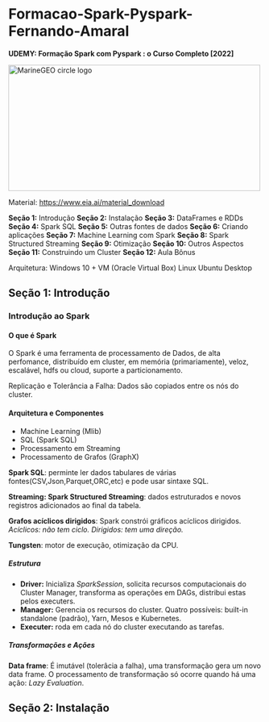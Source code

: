 # Formacao-Spark-Pyspark-Fernando-Amaral


**UDEMY: Formação Spark com Pyspark : o Curso Completo [2022]**



<img src="https://www.vectorlogo.zone/logos/apache_spark/apache_spark-ar21.png" alt="MarineGEO circle logo" style="height: 250px; width:500px;"/>

Material: https://www.eia.ai/material_download

**Seção 1:** Introdução
**Seção 2:** Instalação
**Seção 3:** DataFrames e RDDs
**Seção 4:** Spark SQL
**Seção 5:** Outras fontes de dados
**Seção 6:** Criando aplicações
**Seção 7:** Machine Learning com Spark
**Seção 8:** Spark Structured Streaming
**Seção 9:** Otimização
**Seção 10:** Outros Aspectos
**Seção 11:** Construindo um  Cluster
**Seção 12:** Aula Bônus


Arquitetura: Windows 10 + VM (Oracle Virtual Box) Linux Ubuntu Desktop

## Seção 1: Introdução

### Introdução ao Spark

#### O que é Spark

O Spark é uma ferramenta de processamento de Dados, de alta perfomance, distribuído em cluster, em memória (primariamente), veloz, escalável, hdfs ou cloud, suporte a particionamento.

Replicação e Tolerância a Falha: Dados são copiados entre os nós do cluster. 

#### Arquitetura e Componentes

* Machine Learning  (Mlib)
* SQL (Spark SQL)
* Processamento em Streaming
* Processamento de  Grafos (GraphX)

**Spark SQL**: perminte ler dados tabulares de várias fontes(CSV,Json,Parquet,ORC,etc) e pode usar sintaxe SQL.

**Streaming: Spark Structured Streaming**: dados estruturados e novos registros adicionados ao final da tabela.

**Grafos acíclicos dirigidos**: Spark constrói gráficos acíclicos dirigidos.
*Acíclicos: não tem ciclo.*
*Dirigidos: tem uma direção.*

**Tungsten**: motor de execução, otimização da CPU.

##### Estrutura

* **Driver:** Inicializa *SparkSession*, solicita recursos computacionais do Cluster Manager, transforma as operações em DAGs, distribui estas pelos executers.
* **Manager:** Gerencia os recursos do  cluster. Quatro possíveis:  built-in standalone (padrão), Yarn, Mesos e Kubernetes.
* **Executer:** roda em cada nó do cluster executando as tarefas.


##### Transformações e Ações

**Data frame**: É  imutável (tolerâcia a falha), uma transformação gera um novo data frame. O processamento de transformação só ocorre quando há uma ação: *Lazy Evaluation*.





## Seção 2: Instalação

